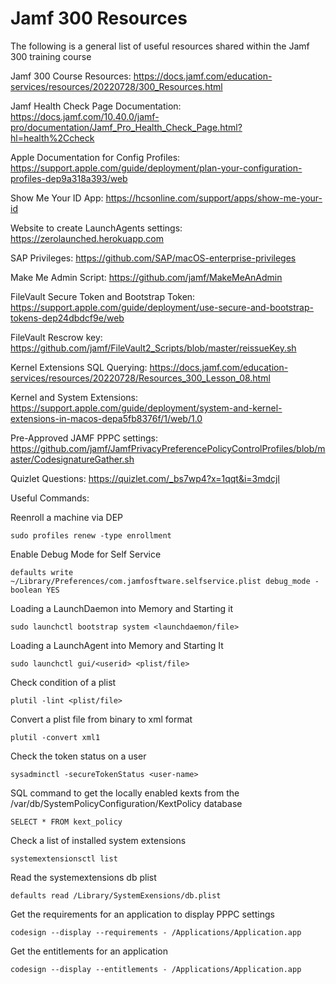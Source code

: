 # Jamf 300 Resources

The following is a general list of useful resources shared within the Jamf 300 training course

Jamf 300 Course Resources: https://docs.jamf.com/education-services/resources/20220728/300_Resources.html

Jamf Health Check Page Documentation: https://docs.jamf.com/10.40.0/jamf-pro/documentation/Jamf_Pro_Health_Check_Page.html?hl=health%2Ccheck

Apple Documentation for Config Profiles: https://support.apple.com/guide/deployment/plan-your-configuration-profiles-dep9a318a393/web

Show Me Your ID App: https://hcsonline.com/support/apps/show-me-your-id

Website to create LaunchAgents settings: https://zerolaunched.herokuapp.com

SAP Privileges: https://github.com/SAP/macOS-enterprise-privileges

Make Me Admin Script: https://github.com/jamf/MakeMeAnAdmin

FileVault Secure Token and Bootstrap Token: https://support.apple.com/guide/deployment/use-secure-and-bootstrap-tokens-dep24dbdcf9e/web

FileVault Rescrow key: https://github.com/jamf/FileVault2_Scripts/blob/master/reissueKey.sh

Kernel Extensions SQL Querying: https://docs.jamf.com/education-services/resources/20220728/Resources_300_Lesson_08.html

Kernel and System Extensions: https://support.apple.com/guide/deployment/system-and-kernel-extensions-in-macos-depa5fb8376f/1/web/1.0

Pre-Approved JAMF PPPC settings: https://github.com/jamf/JamfPrivacyPreferencePolicyControlProfiles/blob/master/CodesignatureGather.sh

Quizlet Questions: https://quizlet.com/_bs7wp4?x=1qqt&i=3mdcjl

Useful Commands:

Reenroll a machine via DEP
```
sudo profiles renew -type enrollment
```

Enable Debug Mode for Self Service
```
defaults write ~/Library/Preferences/com.jamfosftware.selfservice.plist debug_mode -boolean YES
```

Loading a LaunchDaemon into Memory and Starting it
```
sudo launchctl bootstrap system <launchdaemon/file>
```

Loading a LaunchAgent into Memory and Starting It
```
sudo launchctl gui/<userid> <plist/file>
```

Check condition of a plist
```
plutil -lint <plist/file>
```

Convert a plist file from binary to xml format
```
plutil -convert xml1
```

Check the token status on a user
```
sysadminctl -secureTokenStatus <user-name>
```

SQL command to get the locally enabled kexts from the /var/db/SystemPolicyConfiguration/KextPolicy database
```
SELECT * FROM kext_policy
```

Check a list of installed system extensions 
```
systemextensionsctl list
```

Read the systemextensions db plist
```
defaults read /Library/SystemExensions/db.plist
```

Get the requirements for an application to display PPPC settings
```
codesign --display --requirements - /Applications/Application.app
```

Get the entitlements for an application 
```
codesign --display --entitlements - /Applications/Application.app
```
